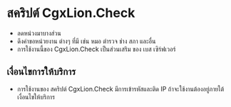 # สคริปต์ CgxLion.Check

- ลดหน่วงมาบางส่วน
- ดึงค่าขอหน่วยงาน ต่างๆ ที่มี เช่น หมอ ตำรวจ ช่าง สภา และอื่น
- การใช้งานนี้ของ CgxLion.Check เป็นส่วนเสริม ของ เบส เซิร์ฟเวอร์

## เงื่อนไขการให้บริการ
- การใช้งานของ สคริปต์ CgxLion.Check มีการเข้ารหัสและติด IP ถ้าจะใช้งานต้องอยู่ภายใต้เงื่อนไขให้บริการ
